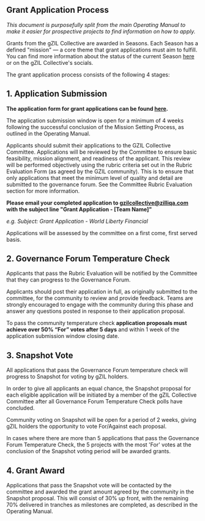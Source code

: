 ## Grant Application Process

*This document is purposefully split from the main Operating Manual to make it easier for prospective projects to find information on how to apply.*

Grants from the gZIL Collective are awarded in Seasons. Each Season has a defined "mission" — a core theme that grant applications must aim to fulfill. You can find more information about the status of the current Season [here](https://www.github.com/gzilcollective) or on the gZIL Collective's socials.

The grant application process consists of the following 4 stages:

## 1. Application Submission

**The application form for grant applications can be found [here](https://github.com/gzilcollective/Framework/blob/main/3.%20Application%20Form%20and%20Token%20Sheet.md).** 

The application submission window is open for a minimum of 4 weeks following the successful conclusion of the Mission Setting Process, as outlined in the Operating Manual. 

Applicants should submit their applications to the GZIL Collective Committee. Applications will be reviewed by the Committee to ensure basic feasibility, mission alignment, and readiness of the applicant. This review will be performed objectively using the rubric criteria set out in the Rubric Evaluation Form (as agreed by the GZIL community). This is to ensure that only applications that meet the minimum level of quality and detail are submitted to the governance forum. See the Committee Rubric Evaluation section for more information.

**Please email your completed application to gzilcollective@zilliqa.com with the subject line "Grant Application - [Team Name]"**

*e.g. Subject: Grant Application - World Liberty Financial* 

Applications will be assessed by the committee on a first come, first served basis.

## 2. Governance Forum Temperature Check
Applicants that pass the Rubric Evaluation will be notified by the Committee that they can progress to the Governance Forum. 

Applicants should post their application in full, as originally submitted to the committee, for the community to review and provide feedback. Teams are strongly encouraged to engage with the community during this phase and answer any questions posted in response to their application proposal. 

To pass the community temperature check **application proposals must achieve over 50% “For” votes after 5 days** and within 1 week of the application submission window closing date.

    
## 3. Snapshot Vote

All applications that pass the Governance Forum temperature check will progress to Snapshot for voting by gZIL holders. 

In order to give all applicants an equal chance, the Snapshot proposal for each eligible application will be initiated by a member of the gZIL Collective Committee after all Governance Forum Temperature Check polls have concluded. 

Community voting on Snapshot will be open for a period of 2 weeks, giving gZIL holders the opportunity to vote For/Against each proposal.

In cases where there are more than 5 applications that pass the Governance Forum Temperature Check, the 5 projects with the most 'For' votes at the conclusion of the Snapshot voting period will be awarded grants.

    
## 4. Grant Award

Applications that pass the Snapshot vote will be contacted by the committee and awarded the grant amount agreed by the community in the Snapshot proposal. This will consist of 30% up front, with the remaining 70% delivered in tranches as milestones are completed, as described in the Operating Manual.





